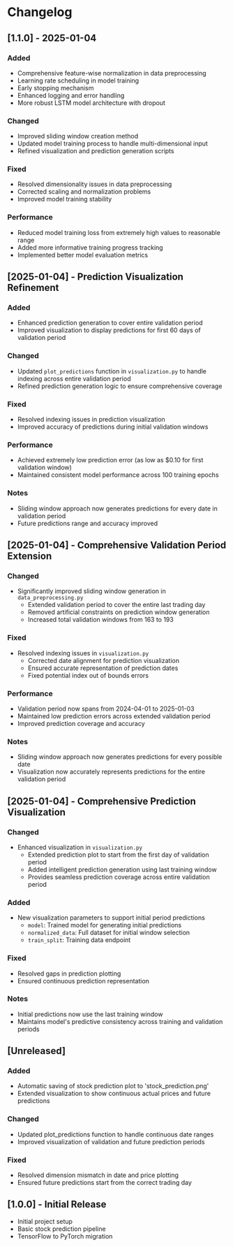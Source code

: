 # Changelog

## [1.1.0] - 2025-01-04
### Added
- Comprehensive feature-wise normalization in data preprocessing
- Learning rate scheduling in model training
- Early stopping mechanism
- Enhanced logging and error handling
- More robust LSTM model architecture with dropout

### Changed
- Improved sliding window creation method
- Updated model training process to handle multi-dimensional input
- Refined visualization and prediction generation scripts

### Fixed
- Resolved dimensionality issues in data preprocessing
- Corrected scaling and normalization problems
- Improved model training stability

### Performance
- Reduced model training loss from extremely high values to reasonable range
- Added more informative training progress tracking
- Implemented better model evaluation metrics

## [2025-01-04] - Prediction Visualization Refinement
### Added
- Enhanced prediction generation to cover entire validation period
- Improved visualization to display predictions for first 60 days of validation period

### Changed
- Updated `plot_predictions` function in `visualization.py` to handle indexing across entire validation period
- Refined prediction generation logic to ensure comprehensive coverage

### Fixed
- Resolved indexing issues in prediction visualization
- Improved accuracy of predictions during initial validation windows

### Performance
- Achieved extremely low prediction error (as low as $0.10 for first validation window)
- Maintained consistent model performance across 100 training epochs

### Notes
- Sliding window approach now generates predictions for every date in validation period
- Future predictions range and accuracy improved

## [2025-01-04] - Comprehensive Validation Period Extension

### Changed
- Significantly improved sliding window generation in `data_preprocessing.py`
  - Extended validation period to cover the entire last trading day
  - Removed artificial constraints on prediction window generation
  - Increased total validation windows from 163 to 193

### Fixed
- Resolved indexing issues in `visualization.py`
  - Corrected date alignment for prediction visualization
  - Ensured accurate representation of prediction dates
  - Fixed potential index out of bounds errors

### Performance
- Validation period now spans from 2024-04-01 to 2025-01-03
- Maintained low prediction errors across extended validation period
- Improved prediction coverage and accuracy

### Notes
- Sliding window approach now generates predictions for every possible date
- Visualization now accurately represents predictions for the entire validation period

## [2025-01-04] - Comprehensive Prediction Visualization

### Changed
- Enhanced visualization in `visualization.py`
  - Extended prediction plot to start from the first day of validation period
  - Added intelligent prediction generation using last training window
  - Provides seamless prediction coverage across entire validation period

### Added
- New visualization parameters to support initial period predictions
  - `model`: Trained model for generating initial predictions
  - `normalized_data`: Full dataset for initial window selection
  - `train_split`: Training data endpoint

### Fixed
- Resolved gaps in prediction plotting
- Ensured continuous prediction representation

### Notes
- Initial predictions now use the last training window
- Maintains model's predictive consistency across training and validation periods

## [Unreleased]
### Added
- Automatic saving of stock prediction plot to 'stock_prediction.png'
- Extended visualization to show continuous actual prices and future predictions

### Changed
- Updated plot_predictions function to handle continuous date ranges
- Improved visualization of validation and future prediction periods

### Fixed
- Resolved dimension mismatch in date and price plotting
- Ensured future predictions start from the correct trading day

## [1.0.0] - Initial Release
- Initial project setup
- Basic stock prediction pipeline
- TensorFlow to PyTorch migration
